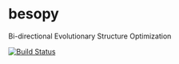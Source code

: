 # besopy
Bi-directional Evolutionary Structure Optimization

[![Build Status](https://travis-ci.org/tomshannon1/besopy.svg?branch=master)](https://travis-ci.org/tomshannon1/besopy)